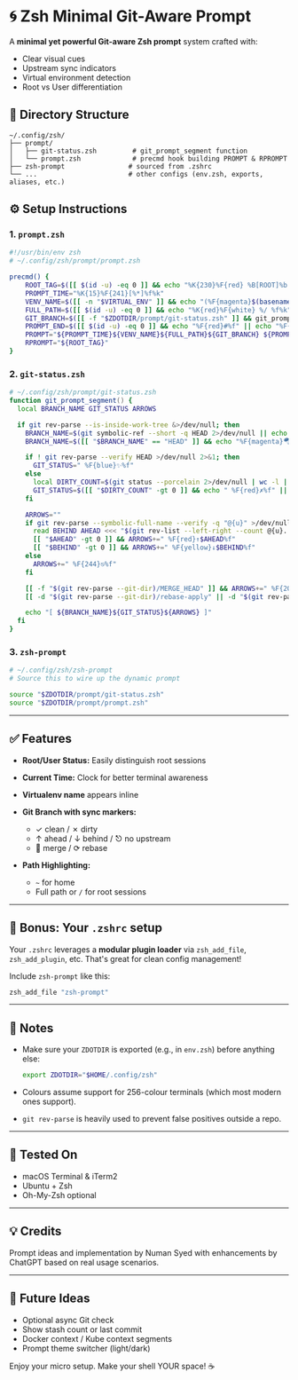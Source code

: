 # 🌀 Zsh Minimal Git-Aware Prompt

A **minimal yet powerful Git-aware Zsh prompt** system crafted with:

* Clear visual cues
* Upstream sync indicators
* Virtual environment detection
* Root vs User differentiation

## 🧱 Directory Structure

```
~/.config/zsh/
├── prompt/
│   ├── git-status.zsh         # git_prompt_segment function
│   └── prompt.zsh             # precmd hook building PROMPT & RPROMPT
├── zsh-prompt                # sourced from .zshrc
└── ...                       # other configs (env.zsh, exports, aliases, etc.)
```

## ⚙️ Setup Instructions

### 1. `prompt.zsh`

```zsh
#!/usr/bin/env zsh
# ~/.config/zsh/prompt/prompt.zsh

precmd() {
    ROOT_TAG=$([[ $(id -u) -eq 0 ]] && echo "%K{230}%F{red} %B[ROOT]%b %f%k" || echo "")
    PROMPT_TIME="%K{15}%F{241}[%*]%f%k"
    VENV_NAME=$([[ -n "$VIRTUAL_ENV" ]] && echo "(%F{magenta}$(basename "$VIRTUAL_ENV")%f)" || echo "")
    FULL_PATH=$([[ $(id -u) -eq 0 ]] && echo "%K{red}%F{white} %/ %f%k" || echo "%K{cyan} %F{blue}%~%f %k")
    GIT_BRANCH=$([[ -f "$ZDOTDIR/prompt/git-status.zsh" ]] && git_prompt_segment || echo "")
    PROMPT_END=$([[ $(id -u) -eq 0 ]] && echo "%F{red}#%f" || echo "%F{yellow}\$%f")
    PROMPT="${PROMPT_TIME}${VENV_NAME}${FULL_PATH}${GIT_BRANCH} ${PROMPT_END} "
    RPROMPT="${ROOT_TAG}"
}
```

### 2. `git-status.zsh`

```zsh
# ~/.config/zsh/prompt/git-status.zsh
function git_prompt_segment() {
  local BRANCH_NAME GIT_STATUS ARROWS

  if git rev-parse --is-inside-work-tree &>/dev/null; then
    BRANCH_NAME=$(git symbolic-ref --short -q HEAD 2>/dev/null || echo "HEAD")
    BRANCH_NAME=$([[ "$BRANCH_NAME" == "HEAD" ]] && echo "%F{magenta}🪂DETACHED%f" || echo "%F{cyan}${BRANCH_NAME}%f")

    if ! git rev-parse --verify HEAD >/dev/null 2>&1; then
      GIT_STATUS=" %F{blue}✨%f"
    else
      local DIRTY_COUNT=$(git status --porcelain 2>/dev/null | wc -l | tr -d ' ')
      GIT_STATUS=$([[ "$DIRTY_COUNT" -gt 0 ]] && echo " %F{red}✗%f" || echo " %F{green}✓%f")
    fi

    ARROWS=""
    if git rev-parse --symbolic-full-name --verify -q "@{u}" >/dev/null 2>&1; then
      read BEHIND AHEAD <<< "$(git rev-list --left-right --count @{u}...HEAD 2>/dev/null || echo "0 0")"
      [[ "$AHEAD" -gt 0 ]] && ARROWS+=" %F{red}↑$AHEAD%f"
      [[ "$BEHIND" -gt 0 ]] && ARROWS+=" %F{yellow}↓$BEHIND%f"
    else
      ARROWS+=" %F{244}⎋%f"
    fi

    [[ -f "$(git rev-parse --git-dir)/MERGE_HEAD" ]] && ARROWS+=" %F{208}🔀%f"
    [[ -d "$(git rev-parse --git-dir)/rebase-apply" || -d "$(git rev-parse --git-dir)/rebase-merge" ]] && ARROWS+=" %F{202}⟳%f"

    echo "[ ${BRANCH_NAME}${GIT_STATUS}${ARROWS} ]"
  fi
}
```

### 3. `zsh-prompt`

```zsh
# ~/.config/zsh/zsh-prompt
# Source this to wire up the dynamic prompt

source "$ZDOTDIR/prompt/git-status.zsh"
source "$ZDOTDIR/prompt/prompt.zsh"
```

---

## ✅ Features

* **Root/User Status:** Easily distinguish root sessions
* **Current Time:** Clock for better terminal awareness
* **Virtualenv name** appears inline
* **Git Branch with sync markers:**

  * ✓ clean / ✗ dirty
  * ↑ ahead / ↓ behind / ⎋ no upstream
  * 🔀 merge / ⟳ rebase
* **Path Highlighting:**

  * `~` for home
  * Full path or `/` for root sessions

---

## 📜 Bonus: Your `.zshrc` setup

Your `.zshrc` leverages a **modular plugin loader** via `zsh_add_file`, `zsh_add_plugin`, etc. That's great for clean config management!

Include `zsh-prompt` like this:

```zsh
zsh_add_file "zsh-prompt"
```

---

## 📌 Notes

* Make sure your `ZDOTDIR` is exported (e.g., in `env.zsh`) before anything else:

  ```zsh
  export ZDOTDIR="$HOME/.config/zsh"
  ```
* Colours assume support for 256-colour terminals (which most modern ones support).
* `git rev-parse` is heavily used to prevent false positives outside a repo.

---

## 🧪 Tested On

* macOS Terminal & iTerm2
* Ubuntu + Zsh
* Oh-My-Zsh optional

---

## 💡 Credits

Prompt ideas and implementation by Numan Syed with enhancements by ChatGPT based on real usage scenarios.

---

## 📂 Future Ideas

* Optional async Git check
* Show stash count or last commit
* Docker context / Kube context segments
* Prompt theme switcher (light/dark)

Enjoy your micro setup. Make your shell YOUR space! ☕
